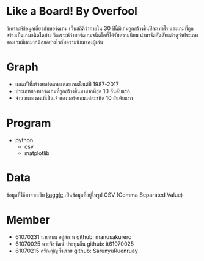 # Like a Board! By Overfool
  วิเคราะห์ข้อมูลเกี่ยวกับบอร์ดเกม เก็บสถิติว่าภายใน 30 ปีนี้มีเกมถูกสร้างขึ้นปีละเท่าไร และเกมที่ถูกสร้างเป็นเกมชนิดใดบ้าง วิเคราะห์ว่าบอร์ดเกมชนิดใดที่ได้รับความนิยม นำมาจัดอันดับแล้วดูว่าประเภทของเกมมีผลมากน้อยอย่างไรกับความนิยมของผู้เล่น
# Graph
* แสดงปีที่สร้างบอร์ดเกมแต่ละเกมตั้งแต่ปี 1987-2017
* ประเภทของบอร์ดเกมที่ถูกสร้างขึ้นมามากที่สุด 10 อันดับแรก
* จำนวนของคนที่เป็นเจ้าของบอร์ดเกมแต่ละชนิด 10 อันดับแรก
# Program
* python
  * csv
  * matplotlib
# Data
  ข้อมูลที่ใช้มาจากเว็บ [kaggle](https://www.kaggle.com/mrpantherson/board-game-data?fbclid=IwAR36KE-u9j5Rubjadi9P3nIOlijDjzXay4YnkZTdnXSgJJ7Zl1oG5iUC9ug) เป็นข้อมูลที่อยู่ในรูป CSV (Comma Separated Value)
# Member
* 61070231 นายสธน อยู่สถาน    github: manusakurero
* 61070025 นายจิรวัฒน์ ประทุมถิ่น github: it61070025
* 61070215 ศรัณญ์ญู รื่นรวย      github: SarunyuRuenruay
